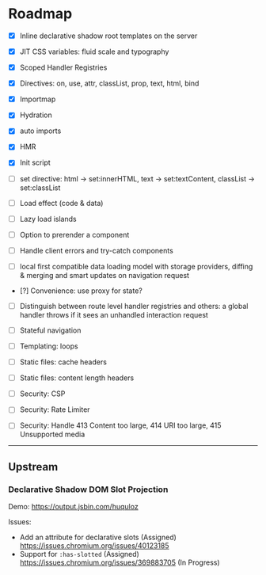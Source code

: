 # Roadmap

- [x] Inline declarative shadow root templates on the server
- [x] JIT CSS variables: fluid scale and typography
- [x] Scoped Handler Registries
- [x] Directives: on, use, attr, classList, prop, text, html, bind
- [x] Importmap
- [x] Hydration
- [x] auto imports
- [x] HMR
- [x] Init script

- [ ] set directive: html -> set:innerHTML, text -> set:textContent, classList
      -> set:classList
- [ ] Load effect (code & data)
- [ ] Lazy load islands
- [ ] Option to prerender a component
- [ ] Handle client errors and try-catch components
- [ ] local first compatible data loading model with storage providers, diffing
      & merging and smart updates on navigation request
- [?] Convenience: use proxy for state?
- [ ] Distinguish between route level handler registries and others: a global
      handler throws if it sees an unhandled interaction request
- [ ] Stateful navigation

- [ ] Templating: loops

- [ ] Static files: cache headers
- [ ] Static files: content length headers

- [ ] Security: CSP
- [ ] Security: Rate Limiter
- [ ] Security: Handle 413 Content too large, 414 URI too large, 415 Unsupported
      media

---

## Upstream

### Declarative Shadow DOM Slot Projection

Demo: https://output.jsbin.com/huquloz

Issues:

- Add an attribute for declarative slots (Assigned)
  https://issues.chromium.org/issues/40123185
- Support for `:has-slotted` (Assigned)
  https://issues.chromium.org/issues/369883705 (In Progress)
